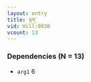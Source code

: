 ```yaml
---
layout: entry
title: ལྡན་
vid: Hill:0938
vcount: 13
---
```

> 


### Dependencies (N = 13)
* `arg1` 6
